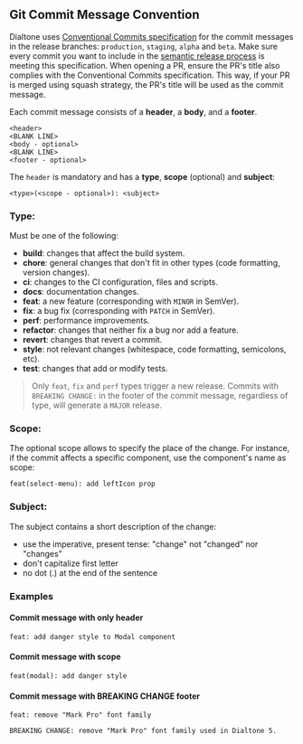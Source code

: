 ## Git Commit Message Convention

Dialtone uses [Conventional Commits specification](https://www.conventionalcommits.org/en/v1.0.0/) for the commit messages in the release branches: `production`, `staging`, `alpha` and `beta`. Make sure every commit you want to include in the [semantic release process](RELEASING.md) is meeting this specification. When opening a PR, ensure the PR's title also complies with the Conventional Commits specification. This way, if your PR is merged using squash strategy, the PR's title will be used as the commit message.

Each commit message consists of a **header**, a **body**, and a **footer**.

```
<header>
<BLANK LINE>
<body - optional>
<BLANK LINE>
<footer - optional>
```

The `header` is mandatory and has a **type**, **scope** (optional) and **subject**:

```
<type>(<scope - optional>): <subject>
```

### Type:

Must be one of the following:

* **build**: changes that affect the build system.
* **chore**: general changes that don't fit in other types (code formatting, version changes). 
* **ci**: changes to the CI configuration, files and scripts.
* **docs**: documentation changes.
* **feat**: a new feature (corresponding with `MINOR` in SemVer).
* **fix**: a bug fix (corresponding with `PATCH` in SemVer).
* **perf**: performance improvements.
* **refactor**: changes that neither fix a bug nor add a feature. 
* **revert**: changes that revert a commit.
* **style**: not relevant changes (whitespace, code formatting, semicolons, etc).
* **test**: changes that add or modify tests.

> Only `feat`, `fix` and `perf` types trigger a new release. Commits with `BREAKING CHANGE:` in the footer of the commit message, regardless of type, will generate a `MAJOR` release.

### Scope:

The optional scope allows to specify the place of the change. For instance, if the commit affects a specific component, use the component's name as scope:

```
feat(select-menu): add leftIcon prop
```

### Subject:

The subject contains a short description of the change:

- use the imperative, present tense: "change" not "changed" nor "changes"
- don't capitalize first letter
- no dot (.) at the end of the sentence

### Examples

#### Commit message with only header

```
feat: add danger style to Modal component
```

#### Commit message with scope

```
feat(modal): add danger style
```

#### Commit message with BREAKING CHANGE footer 

```
feat: remove "Mark Pro" font family

BREAKING CHANGE: remove "Mark Pro" font family used in Dialtone 5.
```